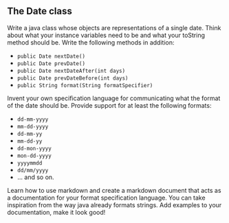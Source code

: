 ## The Date class

Write a java class whose objects are representations of a single date. Think about what your instance variables need to be and what your toString method should be. Write the following methods in addition:

* `public Date nextDate()`
* `public Date prevDate()`
* `public Date nextDateAfter(int days)`
* `public Date prevDateBefore(int days)`
* `public String format(String formatSpecifier)`

Invent your own specification language for communicating what the format of the date should be. Provide support for at least the following formats:

* `dd-mm-yyyy`
* `mm-dd-yyyy`
* `dd-mm-yy`
* `mm-dd-yy`
* `dd-mon-yyyy`
* `mon-dd-yyyy`
* `yyyymmdd`
* `dd/mm/yyyy`
* ... and so on.

Learn how to use markdown and create a markdown document that acts as a documentation for your format specification language. You can take inspiration from the way java already formats strings. Add examples to your documentation, make it look good!
